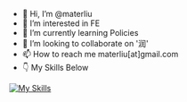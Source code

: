 - 👋 Hi, I’m @materliu
- 👀 I’m interested in FE
- 🌱 I’m currently learning Policies
- 💞️ I’m looking to collaborate on '润'
- 📫 How to reach me materliu[at]gmail.com
- 👇 My Skills Below
  
[![My Skills](https://skillicons.dev/icons?i=js,html,css,wasm,androidstudio,angular,apple,docker,electron,git,java,php)](https://materliu.github.io)

<!---
materliu/materliu is a ✨ special ✨ repository because its `README.md` (this file) appears on your GitHub profile.
You can click the Preview link to take a look at your changes.
--->
